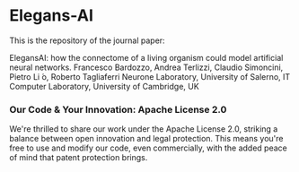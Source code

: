# Elegans-AI 
This is the repository of the journal paper: 

ElegansAI: how the connectome of a living organism could model artificial neural networks.
Francesco Bardozzo, Andrea Terlizzi, Claudio Simoncini, Pietro Li ́o, Roberto Tagliaferri
Neurone Laboratory, University of Salerno, IT
Computer Laboratory, University of Cambridge, UK












### Our Code & Your Innovation: Apache License 2.0

We're thrilled to share our work under the Apache License 2.0, striking a balance between open innovation and legal protection. 
This means you're free to use and modify our code, even commercially, with the added peace of mind that patent protection brings. 

